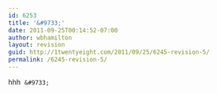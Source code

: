 ```yaml
---
id: 6253
title: '&#9733;'
date: 2011-09-25T00:14:52-07:00
author: wbhamilton
layout: revision
guid: http://1twentyeight.com/2011/09/25/6245-revision-5/
permalink: /6245-revision-5/
---
```

hhh  `&#9733;`